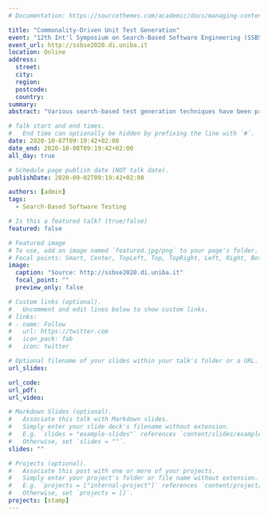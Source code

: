 ```yaml
---
# Documentation: https://sourcethemes.com/academic/docs/managing-content/

title: "Commonality-Driven Unit Test Generation"
event: "12th Int'l Symposium on Search-Based Software Engineering (SSBSE 2020)"
event_url: http://ssbse2020.di.uniba.it
location: Online
address:
  street:
  city:
  region:
  postcode:
  country:
summary:
abstract: "Various search-based test generation techniques have been proposed to automate the generation of unit tests fulfilling different criteria (e.g., line coverage, branch coverage, mutation score, etc.). Despite several advances made over the years, search-based unit test generation still suffers from a lack of guidance due to the limited amount of information available in the source code that, for instance, hampers the generation of complex objects. Previous studies introduced many strategies to address this issue, e.g., dynamic symbolic execution or seeding, but do not take the internal execution of the methods into account. In this paper, we introduce a novel secondary objective called commonality score, measuring how close the execution path of a test case is from reproducing a common or uncommon execution pattern observed during the operation of the software. To assess the commonality score, we implemented it in EvoSuite and evaluated its application on 150 classes from JabRef, an open-source software for managing bibliography references. Our results are mixed. Our approach leads to test cases that indeed follow common or uncommon execution patterns. However, if the commonality score can have a positive impact on the structural coverage and mutation score of the generated test suites, it can also be detrimental in some cases."

# Talk start and end times.
#   End time can optionally be hidden by prefixing the line with `#`.
date: 2020-10-07T09:19:42+02:00
date_end: 2020-10-08T09:19:42+02:00
all_day: true

# Schedule page publish date (NOT talk date).
publishDate: 2020-09-02T09:19:42+02:00

authors: [admin]
tags:
  - Search-Based Software Testing

# Is this a featured talk? (true/false)
featured: false

# Featured image
# To use, add an image named `featured.jpg/png` to your page's folder.
# Focal points: Smart, Center, TopLeft, Top, TopRight, Left, Right, BottomLeft, Bottom, BottomRight.
image:
  caption: "Source: http://ssbse2020.di.uniba.it"
  focal_point: ""
  preview_only: false

# Custom links (optional).
#   Uncomment and edit lines below to show custom links.
# links:
# - name: Follow
#   url: https://twitter.com
#   icon_pack: fab
#   icon: twitter

# Optional filename of your slides within your talk's folder or a URL.
url_slides:

url_code:
url_pdf:
url_video:

# Markdown Slides (optional).
#   Associate this talk with Markdown slides.
#   Simply enter your slide deck's filename without extension.
#   E.g. `slides = "example-slides"` references `content/slides/example-slides.md`.
#   Otherwise, set `slides = ""`.
slides: ""

# Projects (optional).
#   Associate this post with one or more of your projects.
#   Simply enter your project's folder or file name without extension.
#   E.g. `projects = ["internal-project"]` references `content/project/deep-learning/index.md`.
#   Otherwise, set `projects = []`.
projects: [stamp]
---
```

